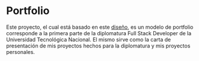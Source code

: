 <h1>Portfolio</h1>

<p dir="auto">Este proyecto, el cual está basado en este <a href="https://www.behance.net/gallery/144641409/Personal-Portfolio-Web-Design" rel="nofollow">diseño</a>, es un modelo de portfolio corresponde a la primera parte de la diplomatura Full Stack Developer de la Universidad Tecnológica Nacional. El mismo sirve como la carta de presentación de mis proyectos hechos para la diplomatura y mis proyectos personales.</p>
